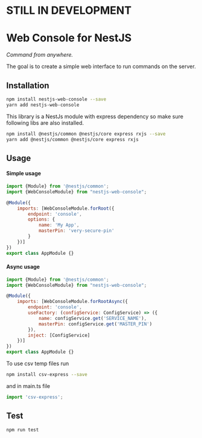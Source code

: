 # STILL IN DEVELOPMENT

# Web Console for NestJS
*Command from anywhere.*

The goal is to create a simple web interface to run commands on the server.
   
## Installation 
```sh
npm install nestjs-web-console --save
yarn add nestjs-web-console
```

This library is a NestJs module with express dependency so make sure following libs are also installed.
```sh
npm install @nestjs/common @nestjs/core express rxjs --save
yarn add @nestjs/common @nestjs/core express rxjs
```
## Usage
#### Simple usage
```javascript
import {Module} from '@nestjs/common';
import {WebConsoleModule} from "nestjs-web-console";

@Module({
    imports: [WebConsoleModule.forRoot({
        endpoint: 'console',
        options: {
            name: 'My App',
            masterPin: 'very-secure-pin'
        }
    })]
})
export class AppModule {}
```
#### Async usage
```javascript
import {Module} from '@nestjs/common';
import {WebConsoleModule} from "nestjs-web-console";

@Module({
    imports: [WebConsoleModule.forRootAsync({
        endpoint: 'console',
        useFactory: (configService: ConfigService) => ({
            name: configService.get('SERVICE_NAME'),
            masterPin: configService.get('MASTER_PIN')
        }),
        inject: [ConfigService]
    })]
})
export class AppModule {}
```

To use csv temp files run
```sh
npm install csv-express --save
```
and in main.ts file
```javascript
import 'csv-express';
```

## Test 
```sh
npm run test
```

